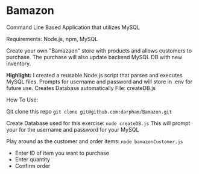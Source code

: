 # Bamazon

Command Line Based Application that utilizes MySQL

Requirements: Node.js, npm, MySQL

Create your own "Bamazaon" store with products and allows customers to purchase.
The purchase will also update backend MySQL DB with new inventory.

__Highlight:__
I created a reusable Node.js script that parses and executes MySQL files.
Prompts for username and password and will store in .env for future use.
Creates Database automatically
File: createDB.js

How To Use:

Git clone this repo
`git clone git@github.com:darpham/Bamazon.git`

Create Database used for this exercise:
`node createDB.js`
This will prompt your for the username and password for your MySQL

Play around as the customer and order items:
`node bamazonCustomer.js`

* Enter ID of item you want to purchase
* Enter quantity
* Confirm order
